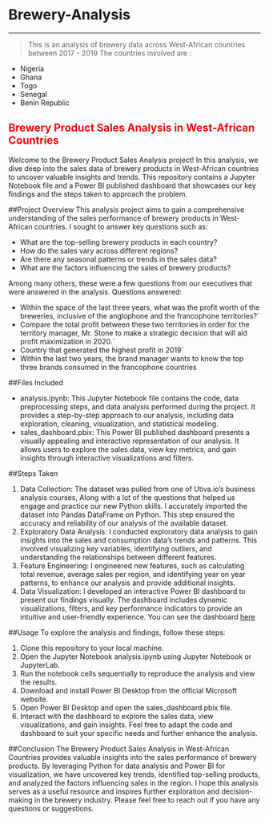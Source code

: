 # Brewery-Analysis
***
> This is an analysis of brewery data across West-African countries between 2017 - 2019
The countries involved are :
- Nigeria
- Ghana
- Togo
- Senegal
- Benin Republic





## <font color ="red">Brewery Product Sales Analysis in West-African Countries</font>

Welcome to the Brewery Product Sales Analysis project! In this analysis, we dive deep into the sales data of brewery products in West-African countries to uncover valuable insights and trends. This repository contains a Jupyter Notebook file and a Power BI published dashboard that showcases our key findings and the steps taken to approach the problem.

##Project Overview
This analysis project aims to gain a comprehensive understanding of the sales performance of brewery products in West-African countries. I sought to answer key questions such as:
* What are the top-selling brewery products in each country?
* How do the sales vary across different regions?
* Are there any seasonal patterns or trends in the sales data?
* What are the factors influencing the sales of brewery products?



Among many others, these were a few questions from our executives that were answered in the analysis.
Questions answered:
* Within the space of the last three years, what was the profit worth of the breweries, inclusive of the anglophone and the francophone territories?`
*  Compare the total profit between these two territories in order for the territory manager, Mr. Stone to make a strategic decision that will aid profit maximization in 2020.`
* Country that generated the highest profit in 2019`
* Within the last two years, the brand manager wants to know the top three brands consumed in the francophone countries


##Files Included
* analysis.ipynb: This Jupyter Notebook file contains the code, data preprocessing steps, and data analysis performed during the project. It provides a step-by-step approach to our analysis, including data exploration, cleaning, visualization, and statistical modeling.
* sales_dashboard.pbix: This Power BI published dashboard presents a visually appealing and interactive representation of our analysis. It allows users to explore the sales data, view key metrics, and gain insights through interactive visualizations and filters.


##Steps Taken
1. Data Collection: The dataset was pulled from one of Utiva.io’s business analysis courses, Along with a lot of the questions that helped us engage and practice our new Python skills. I accurately imported the dataset into Pandas DataFrame on Python. This step ensured the accuracy and reliability of our analysis of the available dataset.
2. Exploratory Data Analysis: I conducted exploratory data analysis to gain insights into the sales and consumption data’s trends and patterns. This involved visualizing key variables, identifying outliers, and understanding the relationships between different features.
3. Feature Engineering: I engineered new features, such as calculating total revenue, average sales per region, and identifying year on year patterns, to enhance our analysis and provide additional insights.
4. Data Visualization: I developed an interactive Power BI dashboard to present our findings visually. The dashboard includes dynamic visualizations, filters, and key performance indicators to provide an intuitive and user-friendly experience. You can see the dashboard [here](https://app.powerbi.com/groups/me/reports/4aa82af6-589e-4082-a299-1f8c9f1d8f22/ReportSection49c208fbbc5a2702c089?experience=power-bi)



##Usage
To explore the analysis and findings, follow these steps:
1. Clone this repository to your local machine.
2. Open the Jupyter Notebook analysis.ipynb using Jupyter Notebook or JupyterLab.
3. Run the notebook cells sequentially to reproduce the analysis and view the results.
4. Download and install Power BI Desktop from the official Microsoft website.
5. Open Power BI Desktop and open the sales_dashboard.pbix file.
6. Interact with the dashboard to explore the sales data, view visualizations, and gain insights.
Feel free to adapt the code and dashboard to suit your specific needs and further enhance the analysis.

##Conclusion
The Brewery Product Sales Analysis in West-African Countries provides valuable insights into the sales performance of brewery products. By leveraging Python for data analysis and Power BI for visualization, we have uncovered key trends, identified top-selling products, and analyzed the factors influencing sales in the region.
I hope this analysis serves as a useful resource and inspires further exploration and decision-making in the brewery industry. Please feel free to reach out if you have any questions or suggestions.

